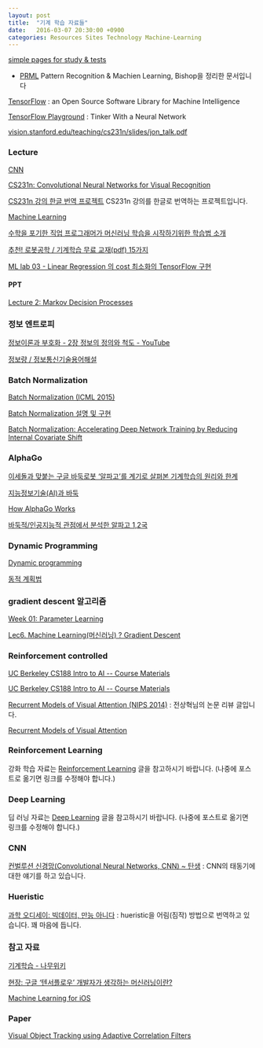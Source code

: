 ```yaml
---
layout: post
title:  "기계 학습 자료들"
date:   2016-03-07 20:30:00 +0900
categories: Resources Sites Technology Machine-Learning
---
```


[simple pages for study & tests](http://norman3.github.io)
  
* [PRML](http://norman3.github.io/prml/) Pattern Recognition & Machien Learning, Bishop을 정리한 문서입니다

[TensorFlow](https://www.tensorflow.org) : an Open Source Software Library for Machine Intelligence

[TensorFlow Playground](http://playground.tensorflow.org/) : Tinker With a Neural Network

[‎vision.stanford.edu/teaching/cs231n/slides/jon_talk.pdf](http://vision.stanford.edu/teaching/cs231n/slides/jon_talk.pdf)

### Lecture

[CNN](http://cs231n.stanford.edu/syllabus.html)

[CS231n: Convolutional Neural Networks for Visual Recognition](http://cs231n.stanford.edu)

[CS231n 강의 한글 번역 프로젝트](http://aikorea.org/cs231n/) CS231n 강의를 한글로 번역하는 프로젝트입니다. 

[Machine Learning](https://www.coursera.org/learn/machine-learning#syllabus)

[수학을 포기한 직업 프로그래머가 머신러닝 학습을 시작하기위한 학습법 소개](http://www.moreagile.net/2015/05/how-to-start-machine-learning-study.html)

[추천! 로봇공학 / 기계학습 무료 교재(pdf) 15가지](http://t-robotics.blogspot.kr/2015/01/pdf-15.html#.WGIJTbE6-uO)

[ML lab 03 - Linear Regression 의 cost 최소화의 TensorFlow 구현](https://www.youtube.com/watch?v=pHPmzTQ_e2o)

#### PPT

[Lecture 2: Markov Decision Processes](http://www0.cs.ucl.ac.uk/staff/d.silver/web/Teaching_files/MDP.pdf)

### 정보 엔트로피

[정보이론과 부호화 - 2장 정보의 정의와 척도 - YouTube](https://www.youtube.com/watch?v=M5Ak4Kpu23Q)

[정보량 / 정보통신기술용어해설](http://www.ktword.co.kr/tree_menu_manager.php?id=781&m_temp1=3660)


### Batch Normalization

[Batch Normalization (ICML 2015)](http://sanghyukchun.github.io/88/)

[Batch Normalization 설명 및 구현](https://shuuki4.wordpress.com/2016/01/13/batch-normalization-설명-및-구현/)

[Batch Normalization: Accelerating Deep Network Training by Reducing Internal Covariate Shift](http://arxiv.org/abs/1502.03167)


### AlphaGo

[이세돌과 맞붙는 구글 바둑로봇 ‘알파고’를 계기로 살펴본 기계학습의 원리와 한계](http://www.venturesquare.net/716562)

[지능정보기술(AI)과 바둑](http://aibaduk.kr)

[How AlphaGo Works](https://www.dcine.com/2016/01/28/alphago/)

[바둑적/인공지능적 관점에서 분석한 알파고 1,2국](http://t-robotics.blogspot.kr/2016/03/12.html?m=1)

### Dynamic Programming

[Dynamic programming](https://en.wikipedia.org/wiki/Dynamic_programming)

[동적 계획법](https://ko.wikipedia.org/wiki/동적_계획법)

### gradient descent 알고리즘

[Week 01: Parameter Learning](http://goodtogreate.tistory.com/394)

[Lec6. Machine Learning(머신러닝) ? Gradient Descent](http://blog.naver.com/mypa3424/220542149463)

### Reinforcement controlled

[UC Berkeley CS188 Intro to AI -- Course Materials](http://ai.berkeley.edu/home.html)

[UC Berkeley CS188 Intro to AI -- Course Materials](http://ai.berkeley.edu/reinforcement.html)

[Recurrent Models of Visual Attention (NIPS 2014)](http://sanghyukchun.github.io/91/) : 전상혁님의 논문 리뷰 글입니다.

[Recurrent Models of Visual Attention](https://arxiv.org/abs/1406.6247)

### Reinforcement Learning

강화 학습 자료는 [Reinforcement Learning](../_draft/2016-12-27-Reinforcement-Learning.md) 글을 참고하시기 바랍니다. (나중에 포스트로 옮기면 링크를 수정해야 합니다.)

### Deep Learning

딥 러닝 자료는 [Deep Learning](../_draft/2016-10-30-Deep-Learning.md) 글을 참고하시기 바랍니다. (나중에 포스트로 옮기면 링크를 수정해야 합니다.)

### CNN 

[컨벌루션 신경망(Convolutional Neural Networks, CNN) ~ 탄생](http://blog.naver.com/msnayana/220781235541) : CNN의 태동기에 대한 얘기를 하고 있습니다. 

### Hueristic

[과학 오디세이: 빅데이터, 만능 아니다](http://v.media.daum.net/v/20161113211254798) : hueristic을 어림(짐작) 방법으로 번역하고 있습니다. 꽤 마음에 듭니다.

### 참고 자료

[기계학습 - 나무위키](https://namu.wiki/w/기계학습)

[현장: 구글 ‘텐서플로우’ 개발자가 생각하는 머신러닝이란?](http://www.bloter.net/archives/254962)

[Machine Learning for iOS](http://alexsosn.github.io/ml/2015/11/05/iOS-ML.html)

### Paper

[Visual Object Tracking using Adaptive Correlation Filters](http://www.cs.colostate.edu/~vision/publications/bolme_cvpr10.pdf)